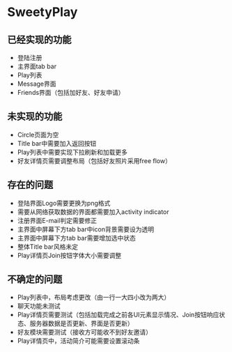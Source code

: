 SweetyPlay
==========

已经实现的功能
----------
* 登陆注册
* 主界面tab bar
* Play列表
* Message界面
* Friends界面（包括加好友、好友申请）

未实现的功能
----------
* Circle页面为空
* Title bar中需要加入返回按钮
* Play列表中需要实现下拉刷新和加载更多
* 好友详情页需要调整布局（包括好友照片采用free flow）

存在的问题
----------
* 登陆界面Logo需要更换为png格式
* 需要从网络获取数据的界面都需要加入activity indicator
* 注册界面E-mail判定需要修正
* 主界面中屏幕下方tab bar中icon背景需要设为透明
* 主界面中屏幕下方tab bar需要增加选中状态
* 整体Title bar风格未定
* Play详情页Join按钮字体大小需要调整

不确定的问题
----------
* Play列表中，布局考虑更改（由一行一大四小改为两大）
* 聊天功能未测试
* Play详情页需要测试（包括加载完成之前各UI元素显示情况、Join按钮响应状态、服务器数据是否更新、界面是否更新）
* 好友模块需要测试（接收方可能收不到好友邀请）
* Play详情页中，活动简介可能需要设置滚动条
